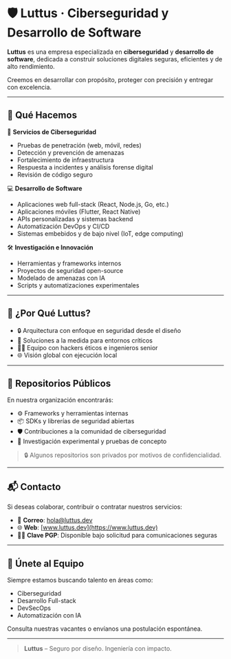 # 🛡️ Luttus · Ciberseguridad y Desarrollo de Software

**Luttus** es una empresa especializada en **ciberseguridad** y **desarrollo de software**, dedicada a construir soluciones digitales seguras, eficientes y de alto rendimiento.

Creemos en desarrollar con propósito, proteger con precisión y entregar con excelencia.

---

## 🚀 Qué Hacemos

🔐 **Servicios de Ciberseguridad**
- Pruebas de penetración (web, móvil, redes)
- Detección y prevención de amenazas
- Fortalecimiento de infraestructura
- Respuesta a incidentes y análisis forense digital
- Revisión de código seguro

💻 **Desarrollo de Software**
- Aplicaciones web full-stack (React, Node.js, Go, etc.)
- Aplicaciones móviles (Flutter, React Native)
- APIs personalizadas y sistemas backend
- Automatización DevOps y CI/CD
- Sistemas embebidos y de bajo nivel (IoT, edge computing)

🛠️ **Investigación e Innovación**
- Herramientas y frameworks internos
- Proyectos de seguridad open-source
- Modelado de amenazas con IA
- Scripts y automatizaciones experimentales

---

## 🧠 ¿Por Qué Luttus?

- 🔒 Arquitectura con enfoque en seguridad desde el diseño
- 🧩 Soluciones a la medida para entornos críticos
- 🧑‍💻 Equipo con hackers éticos e ingenieros senior
- 🌐 Visión global con ejecución local

---

## 📁 Repositorios Públicos

En nuestra organización encontrarás:
- ⚙️ Frameworks y herramientas internas
- 📦 SDKs y librerías de seguridad abiertas
- 🛡️ Contribuciones a la comunidad de ciberseguridad
- 🧪 Investigación experimental y pruebas de concepto

> 🔒 Algunos repositorios son privados por motivos de confidencialidad.

---

## 📬 Contacto

Si deseas colaborar, contribuir o contratar nuestros servicios:

- 📧 **Correo**: hola@luttus.dev
- 🌐 **Web**: [www.luttus.dev](https://www.luttus.dev)
- 🕵️‍♂️ **Clave PGP**: Disponible bajo solicitud para comunicaciones seguras

---

## 🤝 Únete al Equipo

Siempre estamos buscando talento en áreas como:
- Ciberseguridad
- Desarrollo Full-stack
- DevSecOps
- Automatización con IA

Consulta nuestras vacantes o envíanos una postulación espontánea.

---

> **Luttus** – Seguro por diseño. Ingeniería con impacto.
